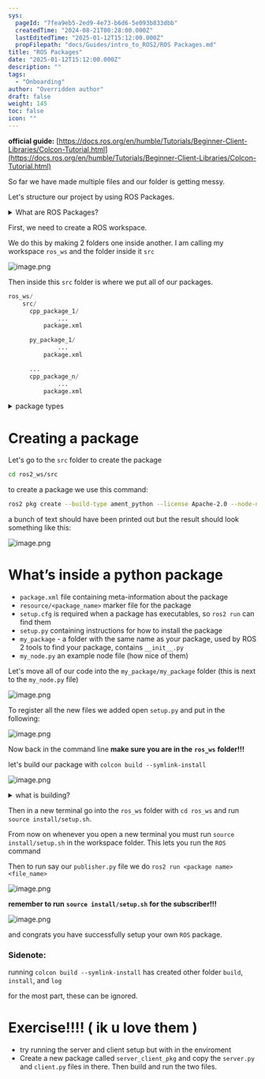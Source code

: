 ```yaml
---
sys:
  pageId: "7fea9eb5-2ed9-4e73-b6d6-5e093b833dbb"
  createdTime: "2024-08-21T00:28:00.000Z"
  lastEditedTime: "2025-01-12T15:12:00.000Z"
  propFilepath: "docs/Guides/intro_to_ROS2/ROS Packages.md"
title: "ROS Packages"
date: "2025-01-12T15:12:00.000Z"
description: ""
tags:
  - "Onboarding"
author: "Overridden author"
draft: false
weight: 145
toc: false
icon: ""
---
```


**official guide:** [https://docs.ros.org/en/humble/Tutorials/Beginner-Client-Libraries/Colcon-Tutorial.html](https://docs.ros.org/en/humble/Tutorials/Beginner-Client-Libraries/Colcon-Tutorial.html)

So far we have made multiple files and our folder is getting messy.

Let's structure our project by using ROS Packages.

<details>

<summary>What are ROS Packages?</summary>

ROS Packages are, as the name implies, packages of code that are highly sharable between ROS developers.

They consist of a folder, `package.xml` file, and source code

```python
      cpp_package_1/
		      ... imagine much code files here ..
          package.xml
```

</details>

First, we need to create a ROS workspace.

We do this by making 2 folders one inside another. I am calling my workspace `ros_ws` and the folder inside it `src`

![image.png](https://prod-files-secure.s3.us-west-2.amazonaws.com/d518164a-d88e-44d1-a4ee-3adb3bd8bce0/70706947-fd18-4537-a67b-e12946812d31/image.png?X-Amz-Algorithm=AWS4-HMAC-SHA256&X-Amz-Content-Sha256=UNSIGNED-PAYLOAD&X-Amz-Credential=ASIAZI2LB466ZIKBYDQM%2F20250404%2Fus-west-2%2Fs3%2Faws4_request&X-Amz-Date=20250404T121454Z&X-Amz-Expires=3600&X-Amz-Security-Token=IQoJb3JpZ2luX2VjEJz%2F%2F%2F%2F%2F%2F%2F%2F%2F%2FwEaCXVzLXdlc3QtMiJGMEQCICjtR7k1ruFodFfEz49Fh%2FgAd04QNiKpeG8pscjuSILqAiBxeBFx51kzwnh98hywxM9qY6%2FcLVH5iBx9m%2FLQ6xIX2ir%2FAwgVEAAaDDYzNzQyMzE4MzgwNSIMoM0s%2FD%2FFSaTN%2BlyIKtwDf78DCmRt5OVoBsAd3xJRtf4e46C866y01o5qI7l739oInhDYIsbmQ91DPkG7Zsgkr2Ek%2Baibu22JuHxZXGrU4yvaATyxfwGu6iG%2FLInrxk2Ol3Cl5T7WGM%2FeoYZMiob0%2F1uiiRVBxsjydGtvB7yPgqL%2FNl4%2BZMlUyGJKQPW9cZ5RVtY4%2F4MW6owQsBr5zGTLspkCmDGUwDQ%2FfGS51VuxW7WJ3ztIAeBYxjMPT%2Bpb%2FHyqP1R7stMZMXbCTg9wO0VqRqtjIPQ3VAEo%2BNfRCRJ%2Bm86avXrab69cUFKs%2Fc1mDWiJI0kIlM2gOy58bAhu%2BCj09iGi1e1t%2F%2B5133JQgD%2FfPWhTqIQuntrGkyFmWohNiPx4%2B%2Bsx5Kjy7%2FIa7kCFX46F3CRdaEtNEbJ30yrhbpjrJFOy3CxFMUc5ocHg%2FLUbdcRt2i%2BZnMaHQoo%2F89LjHXT8qJwj3mBLhxDQuVQccZ5l0tocs8FWlZZls%2FFpVRePnoAFOSuvfz1o0pYKoA%2FZzRN%2FGvS6mIcVuMmlzG3kQS%2FLLS2vQ6NfPmmg%2FSYDXJ9MvhELSJzfuGAUuyrdLsyDG0qUu9oi199uD3oZ2ikRcw8nH2rSk46Cit1%2BWqHJDQTvBn8tznrfByreOU%2Fu5e0wxpe%2FvwY6pgEEIp%2FfHd9sDZxvC%2FKjgN%2F04nLQGopsm%2BuC4O7Q3AnuR%2FbIz98DtfsB7sEb1NIhDW1BwodwT9490a2rEC%2BV8BenoDdzc2mflSbViuJjVwb16HozlgVf85%2FbgfPBziuran4FFj5Y9%2BeO5Ul6n3hPZQY9vkG7XCm5l1yysPLLVBmD4r%2Fv9AeyR1Cr050ApN9XS%2BGqdPR%2B%2FeeFX6jPs43BfO8iJ9o4uiMZ&X-Amz-Signature=a424b6f4054d8e3b122d12803e30473bb41185290a27f0d3b4e0966f9645241f&X-Amz-SignedHeaders=host&x-id=GetObject)

Then inside this `src` folder is where we put all of our packages.

```python
ros_ws/
    src/
      cpp_package_1/
		      ...
          package.xml

      py_package_1/
		      ...
          package.xml

      ...
      cpp_package_n/
		      ...
          package.xml

```

<details>

<summary>package types</summary>

packages can be either `C++` or python.

the intern file structure is different for each but for this guide we will stick to creating python packages

</details>

# Creating a package

Let's go to the `src` folder to create the package

```bash
cd ros2_ws/src
```

to create a package we use this command:

```bash
ros2 pkg create --build-type ament_python --license Apache-2.0 --node-name my_node my_package
```

a bunch of text should have been printed out but the result should look something like this:

![image.png](https://prod-files-secure.s3.us-west-2.amazonaws.com/d518164a-d88e-44d1-a4ee-3adb3bd8bce0/e6cf1e3f-8512-4a3e-b131-079f800bf3e8/image.png?X-Amz-Algorithm=AWS4-HMAC-SHA256&X-Amz-Content-Sha256=UNSIGNED-PAYLOAD&X-Amz-Credential=ASIAZI2LB466ZIKBYDQM%2F20250404%2Fus-west-2%2Fs3%2Faws4_request&X-Amz-Date=20250404T121454Z&X-Amz-Expires=3600&X-Amz-Security-Token=IQoJb3JpZ2luX2VjEJz%2F%2F%2F%2F%2F%2F%2F%2F%2F%2FwEaCXVzLXdlc3QtMiJGMEQCICjtR7k1ruFodFfEz49Fh%2FgAd04QNiKpeG8pscjuSILqAiBxeBFx51kzwnh98hywxM9qY6%2FcLVH5iBx9m%2FLQ6xIX2ir%2FAwgVEAAaDDYzNzQyMzE4MzgwNSIMoM0s%2FD%2FFSaTN%2BlyIKtwDf78DCmRt5OVoBsAd3xJRtf4e46C866y01o5qI7l739oInhDYIsbmQ91DPkG7Zsgkr2Ek%2Baibu22JuHxZXGrU4yvaATyxfwGu6iG%2FLInrxk2Ol3Cl5T7WGM%2FeoYZMiob0%2F1uiiRVBxsjydGtvB7yPgqL%2FNl4%2BZMlUyGJKQPW9cZ5RVtY4%2F4MW6owQsBr5zGTLspkCmDGUwDQ%2FfGS51VuxW7WJ3ztIAeBYxjMPT%2Bpb%2FHyqP1R7stMZMXbCTg9wO0VqRqtjIPQ3VAEo%2BNfRCRJ%2Bm86avXrab69cUFKs%2Fc1mDWiJI0kIlM2gOy58bAhu%2BCj09iGi1e1t%2F%2B5133JQgD%2FfPWhTqIQuntrGkyFmWohNiPx4%2B%2Bsx5Kjy7%2FIa7kCFX46F3CRdaEtNEbJ30yrhbpjrJFOy3CxFMUc5ocHg%2FLUbdcRt2i%2BZnMaHQoo%2F89LjHXT8qJwj3mBLhxDQuVQccZ5l0tocs8FWlZZls%2FFpVRePnoAFOSuvfz1o0pYKoA%2FZzRN%2FGvS6mIcVuMmlzG3kQS%2FLLS2vQ6NfPmmg%2FSYDXJ9MvhELSJzfuGAUuyrdLsyDG0qUu9oi199uD3oZ2ikRcw8nH2rSk46Cit1%2BWqHJDQTvBn8tznrfByreOU%2Fu5e0wxpe%2FvwY6pgEEIp%2FfHd9sDZxvC%2FKjgN%2F04nLQGopsm%2BuC4O7Q3AnuR%2FbIz98DtfsB7sEb1NIhDW1BwodwT9490a2rEC%2BV8BenoDdzc2mflSbViuJjVwb16HozlgVf85%2FbgfPBziuran4FFj5Y9%2BeO5Ul6n3hPZQY9vkG7XCm5l1yysPLLVBmD4r%2Fv9AeyR1Cr050ApN9XS%2BGqdPR%2B%2FeeFX6jPs43BfO8iJ9o4uiMZ&X-Amz-Signature=eeba6f7c244017f41120bd33386f4562b0443ef08ef022067ea8afddde8d86e3&X-Amz-SignedHeaders=host&x-id=GetObject)

# What’s inside a python package

- `package.xml` file containing meta-information about the package
- `resource/<package_name>` marker file for the package
- `setup.cfg` is required when a package has executables, so `ros2 run` can find them
- `setup.py` containing instructions for how to install the package
- `my_package` - a folder with the same name as your package, used by ROS 2 tools to find your package, contains `__init__.py`
- `my_node.py` an example node file (how nice of them)

Let's move all of our code into the `my_package/my_package` folder (this is next to the `my_node.py` file)

![image.png](https://prod-files-secure.s3.us-west-2.amazonaws.com/d518164a-d88e-44d1-a4ee-3adb3bd8bce0/9ce58f11-0da9-4d3e-b86d-506a9685d378/image.png?X-Amz-Algorithm=AWS4-HMAC-SHA256&X-Amz-Content-Sha256=UNSIGNED-PAYLOAD&X-Amz-Credential=ASIAZI2LB466ZIKBYDQM%2F20250404%2Fus-west-2%2Fs3%2Faws4_request&X-Amz-Date=20250404T121454Z&X-Amz-Expires=3600&X-Amz-Security-Token=IQoJb3JpZ2luX2VjEJz%2F%2F%2F%2F%2F%2F%2F%2F%2F%2FwEaCXVzLXdlc3QtMiJGMEQCICjtR7k1ruFodFfEz49Fh%2FgAd04QNiKpeG8pscjuSILqAiBxeBFx51kzwnh98hywxM9qY6%2FcLVH5iBx9m%2FLQ6xIX2ir%2FAwgVEAAaDDYzNzQyMzE4MzgwNSIMoM0s%2FD%2FFSaTN%2BlyIKtwDf78DCmRt5OVoBsAd3xJRtf4e46C866y01o5qI7l739oInhDYIsbmQ91DPkG7Zsgkr2Ek%2Baibu22JuHxZXGrU4yvaATyxfwGu6iG%2FLInrxk2Ol3Cl5T7WGM%2FeoYZMiob0%2F1uiiRVBxsjydGtvB7yPgqL%2FNl4%2BZMlUyGJKQPW9cZ5RVtY4%2F4MW6owQsBr5zGTLspkCmDGUwDQ%2FfGS51VuxW7WJ3ztIAeBYxjMPT%2Bpb%2FHyqP1R7stMZMXbCTg9wO0VqRqtjIPQ3VAEo%2BNfRCRJ%2Bm86avXrab69cUFKs%2Fc1mDWiJI0kIlM2gOy58bAhu%2BCj09iGi1e1t%2F%2B5133JQgD%2FfPWhTqIQuntrGkyFmWohNiPx4%2B%2Bsx5Kjy7%2FIa7kCFX46F3CRdaEtNEbJ30yrhbpjrJFOy3CxFMUc5ocHg%2FLUbdcRt2i%2BZnMaHQoo%2F89LjHXT8qJwj3mBLhxDQuVQccZ5l0tocs8FWlZZls%2FFpVRePnoAFOSuvfz1o0pYKoA%2FZzRN%2FGvS6mIcVuMmlzG3kQS%2FLLS2vQ6NfPmmg%2FSYDXJ9MvhELSJzfuGAUuyrdLsyDG0qUu9oi199uD3oZ2ikRcw8nH2rSk46Cit1%2BWqHJDQTvBn8tznrfByreOU%2Fu5e0wxpe%2FvwY6pgEEIp%2FfHd9sDZxvC%2FKjgN%2F04nLQGopsm%2BuC4O7Q3AnuR%2FbIz98DtfsB7sEb1NIhDW1BwodwT9490a2rEC%2BV8BenoDdzc2mflSbViuJjVwb16HozlgVf85%2FbgfPBziuran4FFj5Y9%2BeO5Ul6n3hPZQY9vkG7XCm5l1yysPLLVBmD4r%2Fv9AeyR1Cr050ApN9XS%2BGqdPR%2B%2FeeFX6jPs43BfO8iJ9o4uiMZ&X-Amz-Signature=574fc24c207c6f9162fd2a590cd70050331c0b8444a0938108c3bb4611b1819c&X-Amz-SignedHeaders=host&x-id=GetObject)

To register all the new files we added open `setup.py` and put in the following:

![image.png](https://prod-files-secure.s3.us-west-2.amazonaws.com/d518164a-d88e-44d1-a4ee-3adb3bd8bce0/1cd7c262-4cae-4496-9d75-c178537d24a2/image.png?X-Amz-Algorithm=AWS4-HMAC-SHA256&X-Amz-Content-Sha256=UNSIGNED-PAYLOAD&X-Amz-Credential=ASIAZI2LB466ZIKBYDQM%2F20250404%2Fus-west-2%2Fs3%2Faws4_request&X-Amz-Date=20250404T121454Z&X-Amz-Expires=3600&X-Amz-Security-Token=IQoJb3JpZ2luX2VjEJz%2F%2F%2F%2F%2F%2F%2F%2F%2F%2FwEaCXVzLXdlc3QtMiJGMEQCICjtR7k1ruFodFfEz49Fh%2FgAd04QNiKpeG8pscjuSILqAiBxeBFx51kzwnh98hywxM9qY6%2FcLVH5iBx9m%2FLQ6xIX2ir%2FAwgVEAAaDDYzNzQyMzE4MzgwNSIMoM0s%2FD%2FFSaTN%2BlyIKtwDf78DCmRt5OVoBsAd3xJRtf4e46C866y01o5qI7l739oInhDYIsbmQ91DPkG7Zsgkr2Ek%2Baibu22JuHxZXGrU4yvaATyxfwGu6iG%2FLInrxk2Ol3Cl5T7WGM%2FeoYZMiob0%2F1uiiRVBxsjydGtvB7yPgqL%2FNl4%2BZMlUyGJKQPW9cZ5RVtY4%2F4MW6owQsBr5zGTLspkCmDGUwDQ%2FfGS51VuxW7WJ3ztIAeBYxjMPT%2Bpb%2FHyqP1R7stMZMXbCTg9wO0VqRqtjIPQ3VAEo%2BNfRCRJ%2Bm86avXrab69cUFKs%2Fc1mDWiJI0kIlM2gOy58bAhu%2BCj09iGi1e1t%2F%2B5133JQgD%2FfPWhTqIQuntrGkyFmWohNiPx4%2B%2Bsx5Kjy7%2FIa7kCFX46F3CRdaEtNEbJ30yrhbpjrJFOy3CxFMUc5ocHg%2FLUbdcRt2i%2BZnMaHQoo%2F89LjHXT8qJwj3mBLhxDQuVQccZ5l0tocs8FWlZZls%2FFpVRePnoAFOSuvfz1o0pYKoA%2FZzRN%2FGvS6mIcVuMmlzG3kQS%2FLLS2vQ6NfPmmg%2FSYDXJ9MvhELSJzfuGAUuyrdLsyDG0qUu9oi199uD3oZ2ikRcw8nH2rSk46Cit1%2BWqHJDQTvBn8tznrfByreOU%2Fu5e0wxpe%2FvwY6pgEEIp%2FfHd9sDZxvC%2FKjgN%2F04nLQGopsm%2BuC4O7Q3AnuR%2FbIz98DtfsB7sEb1NIhDW1BwodwT9490a2rEC%2BV8BenoDdzc2mflSbViuJjVwb16HozlgVf85%2FbgfPBziuran4FFj5Y9%2BeO5Ul6n3hPZQY9vkG7XCm5l1yysPLLVBmD4r%2Fv9AeyR1Cr050ApN9XS%2BGqdPR%2B%2FeeFX6jPs43BfO8iJ9o4uiMZ&X-Amz-Signature=67b76eeb58c4e763a4c1a041c1fd3b4165576cc02ad01068aa2c6bd328ea7871&X-Amz-SignedHeaders=host&x-id=GetObject)

Now back in the command line **make sure you are in the** **`ros_ws`** **folder!!!**

let's build our package with `colcon build --symlink-install`

![image.png](https://prod-files-secure.s3.us-west-2.amazonaws.com/d518164a-d88e-44d1-a4ee-3adb3bd8bce0/2f2a0d27-b173-48fd-b189-5f5c0ce65619/image.png?X-Amz-Algorithm=AWS4-HMAC-SHA256&X-Amz-Content-Sha256=UNSIGNED-PAYLOAD&X-Amz-Credential=ASIAZI2LB466ZIKBYDQM%2F20250404%2Fus-west-2%2Fs3%2Faws4_request&X-Amz-Date=20250404T121454Z&X-Amz-Expires=3600&X-Amz-Security-Token=IQoJb3JpZ2luX2VjEJz%2F%2F%2F%2F%2F%2F%2F%2F%2F%2FwEaCXVzLXdlc3QtMiJGMEQCICjtR7k1ruFodFfEz49Fh%2FgAd04QNiKpeG8pscjuSILqAiBxeBFx51kzwnh98hywxM9qY6%2FcLVH5iBx9m%2FLQ6xIX2ir%2FAwgVEAAaDDYzNzQyMzE4MzgwNSIMoM0s%2FD%2FFSaTN%2BlyIKtwDf78DCmRt5OVoBsAd3xJRtf4e46C866y01o5qI7l739oInhDYIsbmQ91DPkG7Zsgkr2Ek%2Baibu22JuHxZXGrU4yvaATyxfwGu6iG%2FLInrxk2Ol3Cl5T7WGM%2FeoYZMiob0%2F1uiiRVBxsjydGtvB7yPgqL%2FNl4%2BZMlUyGJKQPW9cZ5RVtY4%2F4MW6owQsBr5zGTLspkCmDGUwDQ%2FfGS51VuxW7WJ3ztIAeBYxjMPT%2Bpb%2FHyqP1R7stMZMXbCTg9wO0VqRqtjIPQ3VAEo%2BNfRCRJ%2Bm86avXrab69cUFKs%2Fc1mDWiJI0kIlM2gOy58bAhu%2BCj09iGi1e1t%2F%2B5133JQgD%2FfPWhTqIQuntrGkyFmWohNiPx4%2B%2Bsx5Kjy7%2FIa7kCFX46F3CRdaEtNEbJ30yrhbpjrJFOy3CxFMUc5ocHg%2FLUbdcRt2i%2BZnMaHQoo%2F89LjHXT8qJwj3mBLhxDQuVQccZ5l0tocs8FWlZZls%2FFpVRePnoAFOSuvfz1o0pYKoA%2FZzRN%2FGvS6mIcVuMmlzG3kQS%2FLLS2vQ6NfPmmg%2FSYDXJ9MvhELSJzfuGAUuyrdLsyDG0qUu9oi199uD3oZ2ikRcw8nH2rSk46Cit1%2BWqHJDQTvBn8tznrfByreOU%2Fu5e0wxpe%2FvwY6pgEEIp%2FfHd9sDZxvC%2FKjgN%2F04nLQGopsm%2BuC4O7Q3AnuR%2FbIz98DtfsB7sEb1NIhDW1BwodwT9490a2rEC%2BV8BenoDdzc2mflSbViuJjVwb16HozlgVf85%2FbgfPBziuran4FFj5Y9%2BeO5Ul6n3hPZQY9vkG7XCm5l1yysPLLVBmD4r%2Fv9AeyR1Cr050ApN9XS%2BGqdPR%2B%2FeeFX6jPs43BfO8iJ9o4uiMZ&X-Amz-Signature=aa3fcad276f474875d851668676c7944c04a7fbbef25220eb2fdc153b75a3b24&X-Amz-SignedHeaders=host&x-id=GetObject)

<details>

<summary>what is building?</summary>

if you are a CS major at Rose-Hulman you will learn the answer to this in CSSE132

but TLDR; is it combines all the code files into one program that can be run easily 

</details>

Then in a new terminal go into the `ros_ws` folder with `cd ros_ws` and run `source install/setup.sh`. 

From now on whenever you open a new terminal you must run `source install/setup.sh` in the workspace folder. This lets you run the `ROS` command

Then to run say our `publisher.py` file we do `ros2 run <package name> <file_name>`

![image.png](https://prod-files-secure.s3.us-west-2.amazonaws.com/d518164a-d88e-44d1-a4ee-3adb3bd8bce0/4f4b1219-3a44-4632-aa0a-ce3471699f59/image.png?X-Amz-Algorithm=AWS4-HMAC-SHA256&X-Amz-Content-Sha256=UNSIGNED-PAYLOAD&X-Amz-Credential=ASIAZI2LB466ZIKBYDQM%2F20250404%2Fus-west-2%2Fs3%2Faws4_request&X-Amz-Date=20250404T121454Z&X-Amz-Expires=3600&X-Amz-Security-Token=IQoJb3JpZ2luX2VjEJz%2F%2F%2F%2F%2F%2F%2F%2F%2F%2FwEaCXVzLXdlc3QtMiJGMEQCICjtR7k1ruFodFfEz49Fh%2FgAd04QNiKpeG8pscjuSILqAiBxeBFx51kzwnh98hywxM9qY6%2FcLVH5iBx9m%2FLQ6xIX2ir%2FAwgVEAAaDDYzNzQyMzE4MzgwNSIMoM0s%2FD%2FFSaTN%2BlyIKtwDf78DCmRt5OVoBsAd3xJRtf4e46C866y01o5qI7l739oInhDYIsbmQ91DPkG7Zsgkr2Ek%2Baibu22JuHxZXGrU4yvaATyxfwGu6iG%2FLInrxk2Ol3Cl5T7WGM%2FeoYZMiob0%2F1uiiRVBxsjydGtvB7yPgqL%2FNl4%2BZMlUyGJKQPW9cZ5RVtY4%2F4MW6owQsBr5zGTLspkCmDGUwDQ%2FfGS51VuxW7WJ3ztIAeBYxjMPT%2Bpb%2FHyqP1R7stMZMXbCTg9wO0VqRqtjIPQ3VAEo%2BNfRCRJ%2Bm86avXrab69cUFKs%2Fc1mDWiJI0kIlM2gOy58bAhu%2BCj09iGi1e1t%2F%2B5133JQgD%2FfPWhTqIQuntrGkyFmWohNiPx4%2B%2Bsx5Kjy7%2FIa7kCFX46F3CRdaEtNEbJ30yrhbpjrJFOy3CxFMUc5ocHg%2FLUbdcRt2i%2BZnMaHQoo%2F89LjHXT8qJwj3mBLhxDQuVQccZ5l0tocs8FWlZZls%2FFpVRePnoAFOSuvfz1o0pYKoA%2FZzRN%2FGvS6mIcVuMmlzG3kQS%2FLLS2vQ6NfPmmg%2FSYDXJ9MvhELSJzfuGAUuyrdLsyDG0qUu9oi199uD3oZ2ikRcw8nH2rSk46Cit1%2BWqHJDQTvBn8tznrfByreOU%2Fu5e0wxpe%2FvwY6pgEEIp%2FfHd9sDZxvC%2FKjgN%2F04nLQGopsm%2BuC4O7Q3AnuR%2FbIz98DtfsB7sEb1NIhDW1BwodwT9490a2rEC%2BV8BenoDdzc2mflSbViuJjVwb16HozlgVf85%2FbgfPBziuran4FFj5Y9%2BeO5Ul6n3hPZQY9vkG7XCm5l1yysPLLVBmD4r%2Fv9AeyR1Cr050ApN9XS%2BGqdPR%2B%2FeeFX6jPs43BfO8iJ9o4uiMZ&X-Amz-Signature=4a636ffc5d4e32f51f8f38877f25f44186c82dab5825ab6b6d2be0a05fe860af&X-Amz-SignedHeaders=host&x-id=GetObject)

**remember to run** **`source install/setup.sh`** **for the subscriber!!!**

![image.png](https://prod-files-secure.s3.us-west-2.amazonaws.com/d518164a-d88e-44d1-a4ee-3adb3bd8bce0/02121119-dad4-49ec-8356-c956108b4243/image.png?X-Amz-Algorithm=AWS4-HMAC-SHA256&X-Amz-Content-Sha256=UNSIGNED-PAYLOAD&X-Amz-Credential=ASIAZI2LB466ZIKBYDQM%2F20250404%2Fus-west-2%2Fs3%2Faws4_request&X-Amz-Date=20250404T121454Z&X-Amz-Expires=3600&X-Amz-Security-Token=IQoJb3JpZ2luX2VjEJz%2F%2F%2F%2F%2F%2F%2F%2F%2F%2FwEaCXVzLXdlc3QtMiJGMEQCICjtR7k1ruFodFfEz49Fh%2FgAd04QNiKpeG8pscjuSILqAiBxeBFx51kzwnh98hywxM9qY6%2FcLVH5iBx9m%2FLQ6xIX2ir%2FAwgVEAAaDDYzNzQyMzE4MzgwNSIMoM0s%2FD%2FFSaTN%2BlyIKtwDf78DCmRt5OVoBsAd3xJRtf4e46C866y01o5qI7l739oInhDYIsbmQ91DPkG7Zsgkr2Ek%2Baibu22JuHxZXGrU4yvaATyxfwGu6iG%2FLInrxk2Ol3Cl5T7WGM%2FeoYZMiob0%2F1uiiRVBxsjydGtvB7yPgqL%2FNl4%2BZMlUyGJKQPW9cZ5RVtY4%2F4MW6owQsBr5zGTLspkCmDGUwDQ%2FfGS51VuxW7WJ3ztIAeBYxjMPT%2Bpb%2FHyqP1R7stMZMXbCTg9wO0VqRqtjIPQ3VAEo%2BNfRCRJ%2Bm86avXrab69cUFKs%2Fc1mDWiJI0kIlM2gOy58bAhu%2BCj09iGi1e1t%2F%2B5133JQgD%2FfPWhTqIQuntrGkyFmWohNiPx4%2B%2Bsx5Kjy7%2FIa7kCFX46F3CRdaEtNEbJ30yrhbpjrJFOy3CxFMUc5ocHg%2FLUbdcRt2i%2BZnMaHQoo%2F89LjHXT8qJwj3mBLhxDQuVQccZ5l0tocs8FWlZZls%2FFpVRePnoAFOSuvfz1o0pYKoA%2FZzRN%2FGvS6mIcVuMmlzG3kQS%2FLLS2vQ6NfPmmg%2FSYDXJ9MvhELSJzfuGAUuyrdLsyDG0qUu9oi199uD3oZ2ikRcw8nH2rSk46Cit1%2BWqHJDQTvBn8tznrfByreOU%2Fu5e0wxpe%2FvwY6pgEEIp%2FfHd9sDZxvC%2FKjgN%2F04nLQGopsm%2BuC4O7Q3AnuR%2FbIz98DtfsB7sEb1NIhDW1BwodwT9490a2rEC%2BV8BenoDdzc2mflSbViuJjVwb16HozlgVf85%2FbgfPBziuran4FFj5Y9%2BeO5Ul6n3hPZQY9vkG7XCm5l1yysPLLVBmD4r%2Fv9AeyR1Cr050ApN9XS%2BGqdPR%2B%2FeeFX6jPs43BfO8iJ9o4uiMZ&X-Amz-Signature=29960e7cdee44a097d510a6fe63ff84d7c7866cab289c58234b78565b9722292&X-Amz-SignedHeaders=host&x-id=GetObject)

and congrats you have successfully setup your own `ROS` package.

### Sidenote:

running `colcon build --symlink-install` has created other folder `build`, `install`, and `log`

for the most part, these can be ignored.

# Exercise!!!! ( ik u love them )

- try running the server and client setup but with in the enviroment
- Create a new package called `server_client_pkg` and copy the `server.py` and `client.py` files in there. Then build and run the two files.
